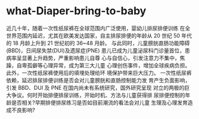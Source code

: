 # what-Diaper-bring-to-baby
近几十年，随着一次性纸尿裤在全球范围内广泛使用，婴幼儿排尿排便训练 在全世界范围内延迟，尤其在欧美发达国家，自主排尿排便的年龄从 20 世纪 50 年代的 18 月龄上升到 21 世纪初的 36~48 月龄。 与此同时，儿童膀胱直肠功能障碍(BBD)，日间尿失禁(DUI)及遗尿症(PNE) 患儿已成为儿童泌尿科门诊量首位，患病率呈显著上升趋势，严重影响患儿自尊 心与自信心，引发注意力不集中，焦躁，自卑孤僻等心理异常，成为第三大儿童 心理创伤事件，增加全球疾病负担。此外，一次性纸尿裤使用后的填埋处理给环 境保护带来巨大压力。 一次性纸尿裤依赖，延迟排尿排便训练是否会对儿童膀胱和直肠控制能力发 育产生负面影响，引发 BBD、DUI 及 PNE 在国内尚未有系统研究，国外研究呈现 对立的两极的巨大争议。何时开始排便排尿训练，开始时机、方法与儿童获得排 尿排便控制的年龄是否相关?早期排便排尿练习是否如目前潮流的看法会对儿童 生理及心理发育造成不良影响?
